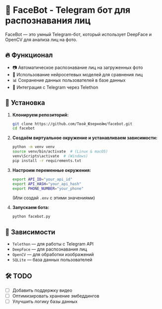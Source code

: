 # 🤖 FaceBot - Telegram бот для распознавания лиц

FaceBot — это умный Telegram-бот, который использует DeepFace и OpenCV для анализа лиц на фото.

## 🔥 Функционал
- 📷 Автоматическое распознавание лиц на загруженных фото
- 🧠 Использование нейросетевых моделей для сравнения лиц
- 📊 Сохранение данных пользователей в базе данных
- 🔗 Интеграция с Telegram через Telethon

## 🚀 Установка
1. **Клонируем репозиторий:**
   ```bash
   git clone https://github.com/Твой_Юзернейм/facebot.git
   cd facebot
   ```
2. **Создаём виртуальное окружение и устанавливаем зависимости:**
   ```bash
   python -m venv venv
   source venv/bin/activate  # (Linux & macOS)
   venv\Scripts\activate  # (Windows)
   pip install -r requirements.txt
   ```
3. **Настроим переменные окружения:**
   ```bash
   export API_ID="your_api_id"
   export API_HASH="your_api_hash"
   export PHONE_NUMBER="your_phone"
   ```
   (Или создай `.env` с этими значениями)

4. **Запускаем бота:**
   ```bash
   python facebot.py
   ```

## 📜 Зависимости
- `Telethon` — для работы с Telegram API
- `DeepFace` — для распознавания лиц
- `OpenCV` — для обработки изображений
- `SQLite` — база данных пользователей

## 🛠 TODO
- [ ] Добавить поддержку видео
- [ ] Оптимизировать хранение эмбеддингов
- [ ] Улучшить логику базы данных
